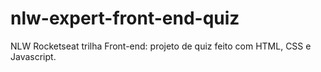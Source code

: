 # nlw-expert-front-end-quiz
 NLW Rocketseat trilha Front-end: projeto de quiz feito com HTML, CSS e Javascript.
